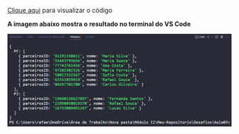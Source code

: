 <a href="https://github.com/Rafael-GSousa/Ada_Tech-Modulo02/blob/main/Desafios/Aula03/index.js">Clique aqui</a> para visualizar o código

<b>A imagem abaixo mostra o resultado no terminal do VS Code</b>

![Alt text](image.png)